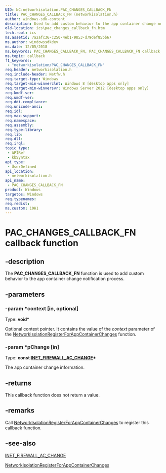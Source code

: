 ```yaml
---
UID: NC:networkisolation.PAC_CHANGES_CALLBACK_FN
title: PAC_CHANGES_CALLBACK_FN (networkisolation.h)
author: windows-sdk-content
description: Used to add custom behavior to the app container change notification process.
old-location: ics\pac_changes_callback_fn.htm
tech.root: ics
ms.assetid: 7a2afc36-c250-4eb1-9853-d79def85bb67
ms.author: windowssdkdev
ms.date: 12/05/2018
ms.keywords: PAC_CHANGES_CALLBACK_FN, PAC_CHANGES_CALLBACK_FN callback, PAC_CHANGES_CALLBACK_FN callback function [ICS/ICF], ics.pac_changes_callback_fn, networkisolation/PAC_CHANGES_CALLBACK_FN
ms.topic: callback
f1_keywords: 
 - "networkisolation/PAC_CHANGES_CALLBACK_FN"
req.header: networkisolation.h
req.include-header: Netfw.h
req.target-type: Windows
req.target-min-winverclnt: Windows 8 [desktop apps only]
req.target-min-winversvr: Windows Server 2012 [desktop apps only]
req.kmdf-ver: 
req.umdf-ver: 
req.ddi-compliance: 
req.unicode-ansi: 
req.idl: 
req.max-support: 
req.namespace: 
req.assembly: 
req.type-library: 
req.lib: 
req.dll: 
req.irql: 
topic_type:
 - APIRef
 - kbSyntax
api_type:
 - UserDefined
api_location:
 - networkisolation.h
api_name:
 - PAC_CHANGES_CALLBACK_FN
product: Windows
targetos: Windows
req.typenames: 
req.redist: 
ms.custom: 19H1
---
```


# PAC_CHANGES_CALLBACK_FN callback function


## -description


The <b>PAC_CHANGES_CALLBACK_FN</b>  function is used to add custom behavior to the app container change notification process.


## -parameters




### -param *context [in, optional]

Type: <b>void*</b>

Optional context pointer. It contains the value of the <i>context</i> parameter of the <a href="https://docs.microsoft.com/previous-versions/windows/desktop/api/netfw/nf-netfw-networkisolationregisterforappcontainerchanges">NetworkIsolationRegisterForAppContainerChanges</a> function.


### -param *pChange [in]

Type: <b>const <a href="https://docs.microsoft.com/previous-versions/windows/desktop/api/netfw/ns-netfw-_inet_firewall_ac_change">INET_FIREWALL_AC_CHANGE</a>*</b>

The app container change information.


## -returns



This callback function does not return a value.




## -remarks



Call <a href="https://docs.microsoft.com/previous-versions/windows/desktop/api/netfw/nf-netfw-networkisolationregisterforappcontainerchanges">NetworkIsolationRegisterForAppContainerChanges</a> to register this callback function.




## -see-also




<a href="https://docs.microsoft.com/previous-versions/windows/desktop/api/netfw/ns-netfw-_inet_firewall_ac_change">INET_FIREWALL_AC_CHANGE</a>



<a href="https://docs.microsoft.com/previous-versions/windows/desktop/api/netfw/nf-netfw-networkisolationregisterforappcontainerchanges">NetworkIsolationRegisterForAppContainerChanges</a>
 

 

